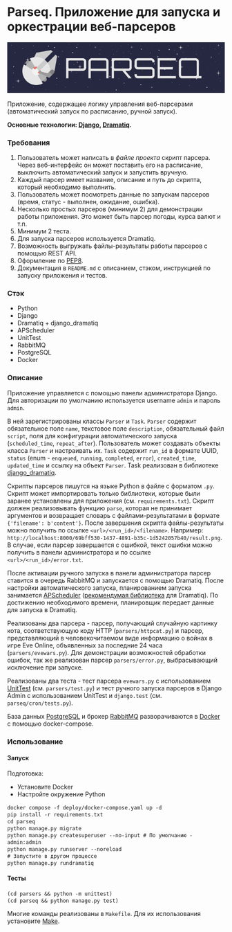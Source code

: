 # Parseq. Приложение для запуска и оркестрации веб-парсеров

<p align="center">
    <img src="images/banner.png" alt="logo">
</p>

Приложение, содержащее логику управления веб-парсерами (автоматический запуск по расписанию, ручной запуск).

**Основные технологии: [Django](https://github.com/django/django), [Dramatiq](https://github.com/Bogdanp/dramatiq).**

### Требования

1. Пользователь может написать в *файле проекта* скрипт парсера. Через веб-интерфейс он может поставить его на расписание, выключить автоматический запуск и запустить вручную.
2. Каждый парсер имеет название, описание и путь до скрипта, который необходимо выполнить.
3. Пользователь может посмотреть данные по запускам парсеров (время, статус - выполнен, ожидание, ошибка).
4. Несколько простых парсеров (минимум 2) для демонстрации работы приложения. Это может быть парсер погоды, курса валют и т.п.
5. Минимум 2 теста.
6. Для запуска парсеров используется Dramatiq.
7. Возможность выгружать файлы-результаты работы парсеров с помощью REST API.
8. Оформление по [PEP8](https://peps.python.org/pep-0008/).
9. Документация в `README.md` c описанием, стэком, инструкцией по запуску приложения и тестов.

### Стэк

- Python
- Django
- Dramatiq + django_dramatiq
- APScheduler
- UnitTest
- RabbitMQ
- PostgreSQL
- Docker

### Описание

Приложение управляется с помощью панели администратора Django. Для авторизации по умолчанию используется username `admin` и пароль `admin`.

В ней зарегистрированы классы `Parser` и `Task`. `Parser` содержит обязательное поле `name`, текстовое поле `description`, обязательный файл `script`, поля для конфигурации автоматического запуска (`scheduled_time`, `repeat_after`). Пользователь может создавать объекты класса `Parser` и настраивать их. `Task` содержит `run_id` в формате UUID, `status` (enum - `enqueued`, `running`, `completed`, `error`), `created_time`, `updated_time` и ссылку на объект `Parser`. Task реализован в библиотеке [django_dramatiq](https://github.com/Bogdanp/django_dramatiq).

Скрипты парсеров пишутся на языке Python в файле с форматом `.py`. Скрипт может импортировать только библиотеки, которые были заранее установлены для приложения (см. `requirements.txt`). Скрипт должен реализовывать функцию `parse`, которая не принимает аргументов и возвращает словарь с файлами-результатами в формате `{'filename': b'content'}`. После завершения скрипта файлы-результаты можно получить по ссылке `<url>/<run_id>/<filename>`. Например: `http://localhost:8000/69bff530-1437-4891-b35c-1d5242057b40/result.png`. В случае, если парсер завершается с ошибкой, текст ошибки можно получить в панели администратора и по ссылке `<url>/<run_id>/error.txt`.

После активации ручного запуска в панели администратора парсер ставится в очередь RabbitMQ и запускается с помощью Dramatiq. После настройки автоматического запуска, планированием запуска занимается [APScheduler](https://apscheduler.readthedocs.io/en/3.x/) ([рекомендумая библиотека](https://dramatiq.io/cookbook.html#scheduling) для Dramatiq). По достижению необходимого времени, планировщик передает данные для запуска в Dramatiq.

Реализованы два парсера - парсер, получающий случайную картинку кота, соответствующую коду HTTP (`parsers/httpcat.py`) и парсер, представляющий в человекочитаемом виде информацию о войнах в игре Eve Online, объявленных за последние 24 часа (`parsers/evewars.py`). Для демонстрации возможностей обработки ошибок, так же реализован парсер `parsers/error.py`, выбрасывающий исключение при запуске.

Реализованы два теста - тест парсера `evewars.py` с использованием [UnitTest](https://docs.python.org/3/library/unittest.html) (см. `parsers/test.py`) и тест ручного запуска парсеров в Django Admin с использованием UnitTest и `django.test` (см. `parseq/cron/tests.py`).

База данных [PostgreSQL](https://www.postgresql.org/) и брокер [RabbitMQ](https://www.rabbitmq.com/) разворачиваются в [Docker](https://www.docker.com/) с помощью docker-compose.

### Использование

#### Запуск

Подготовка:
- Установите Docker
- Настройте окружение Python

```shell
docker compose -f deploy/docker-compose.yaml up -d
pip install -r requirements.txt
cd parseq
python manage.py migrate
python manage.py createsuperuser --no-input # По умолчанию - admin:admin
python manage.py runserver --noreload
# Запустите в другом процессе
python manage.py rundramatiq
```

#### Тесты

```shell
(cd parsers && python -m unittest)
(cd parseq && python manage.py test)
```

Многие команды реализованы в `Makefile`. Для их использования установите [Make](https://www.gnu.org/software/make/).

